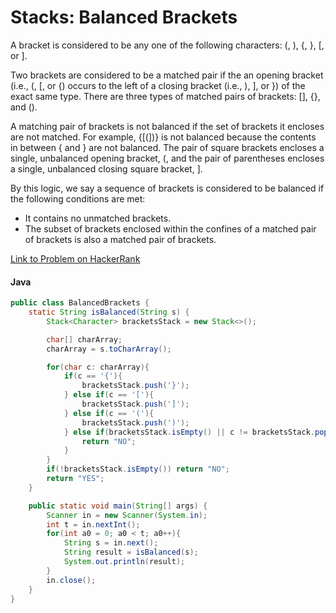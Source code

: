 # Stacks: Balanced Brackets
A bracket is considered to be any one of the following characters: (, ), {, }, [, or ].

Two brackets are considered to be a matched pair if the an opening bracket (i.e., (, [, or {) occurs to the left of a closing bracket (i.e., ), ], or }) of the exact same type. There are three types of matched pairs of brackets: [], {}, and ().

A matching pair of brackets is not balanced if the set of brackets it encloses are not matched. For example, {[(])} is not balanced because the contents in between { and } are not balanced. The pair of square brackets encloses a single, unbalanced opening bracket, (, and the pair of parentheses encloses a single, unbalanced closing square bracket, ].

By this logic, we say a sequence of brackets is considered to be balanced if the following conditions are met:

- It contains no unmatched brackets.
- The subset of brackets enclosed within the confines of a matched pair of brackets is also a matched pair of brackets.

[Link to Problem on HackerRank](https://www.hackerrank.com/challenges/balanced-brackets)

#### Java
```java
public class BalancedBrackets {
    static String isBalanced(String s) {
        Stack<Character> bracketsStack = new Stack<>();

        char[] charArray;
        charArray = s.toCharArray();

        for(char c: charArray){
            if(c == '{'){
                bracketsStack.push('}');
            } else if(c == '['){
                bracketsStack.push(']');
            } else if(c == '('){
                bracketsStack.push(')');
            } else if(bracketsStack.isEmpty() || c != bracketsStack.pop()){
                return "NO";
            }
        }
        if(!bracketsStack.isEmpty()) return "NO";
        return "YES";
    }

    public static void main(String[] args) {
        Scanner in = new Scanner(System.in);
        int t = in.nextInt();
        for(int a0 = 0; a0 < t; a0++){
            String s = in.next();
            String result = isBalanced(s);
            System.out.println(result);
        }
        in.close();
    }
}
```